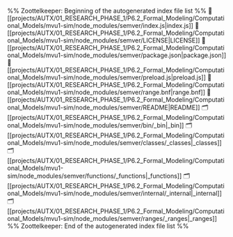 %% Zoottelkeeper: Beginning of the autogenerated index file list  %%
📄 [[projects/AUTX/01_RESEARCH_PHASE_1/P6.2_Formal_Modeling/Computational_Models/mvu1-sim/node_modules/semver/index.js|index.js]]
📄 [[projects/AUTX/01_RESEARCH_PHASE_1/P6.2_Formal_Modeling/Computational_Models/mvu1-sim/node_modules/semver/LICENSE|LICENSE]]
📄 [[projects/AUTX/01_RESEARCH_PHASE_1/P6.2_Formal_Modeling/Computational_Models/mvu1-sim/node_modules/semver/package.json|package.json]]
📄 [[projects/AUTX/01_RESEARCH_PHASE_1/P6.2_Formal_Modeling/Computational_Models/mvu1-sim/node_modules/semver/preload.js|preload.js]]
📄 [[projects/AUTX/01_RESEARCH_PHASE_1/P6.2_Formal_Modeling/Computational_Models/mvu1-sim/node_modules/semver/range.bnf|range.bnf]]
📄 [[projects/AUTX/01_RESEARCH_PHASE_1/P6.2_Formal_Modeling/Computational_Models/mvu1-sim/node_modules/semver/README|README]]
🗂️ [[projects/AUTX/01_RESEARCH_PHASE_1/P6.2_Formal_Modeling/Computational_Models/mvu1-sim/node_modules/semver/bin/_bin|_bin]]
🗂️ [[projects/AUTX/01_RESEARCH_PHASE_1/P6.2_Formal_Modeling/Computational_Models/mvu1-sim/node_modules/semver/classes/_classes|_classes]]
🗂️ [[projects/AUTX/01_RESEARCH_PHASE_1/P6.2_Formal_Modeling/Computational_Models/mvu1-sim/node_modules/semver/functions/_functions|_functions]]
🗂️ [[projects/AUTX/01_RESEARCH_PHASE_1/P6.2_Formal_Modeling/Computational_Models/mvu1-sim/node_modules/semver/internal/_internal|_internal]]
🗂️ [[projects/AUTX/01_RESEARCH_PHASE_1/P6.2_Formal_Modeling/Computational_Models/mvu1-sim/node_modules/semver/ranges/_ranges|_ranges]]
%% Zoottelkeeper: End of the autogenerated index file list  %%
